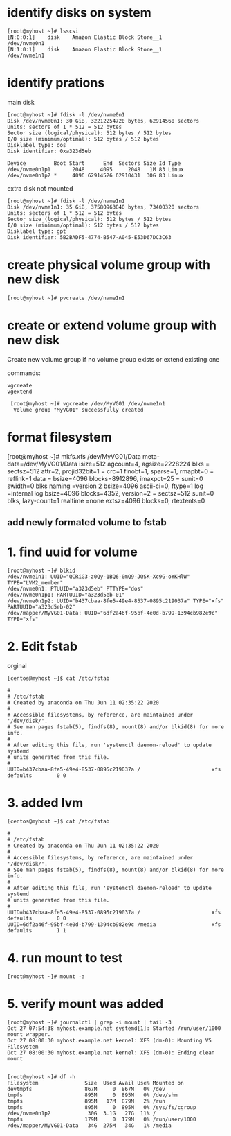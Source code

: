 # identify disks on system

```
[root@myhost ~]# lsscsi
[N:0:0:1]    disk    Amazon Elastic Block Store__1              /dev/nvme0n1
[N:1:0:1]    disk    Amazon Elastic Block Store__1              /dev/nvme1n1
```

# identify prations

main disk 

```
[root@myhost ~]# fdisk -l /dev/nvme0n1
Disk /dev/nvme0n1: 30 GiB, 32212254720 bytes, 62914560 sectors
Units: sectors of 1 * 512 = 512 bytes
Sector size (logical/physical): 512 bytes / 512 bytes
I/O size (minimum/optimal): 512 bytes / 512 bytes
Disklabel type: dos
Disk identifier: 0xa323d5eb

Device         Boot Start      End  Sectors Size Id Type
/dev/nvme0n1p1       2048     4095     2048   1M 83 Linux
/dev/nvme0n1p2 *     4096 62914526 62910431  30G 83 Linux
```

extra disk not mounted

```
[root@myhost ~]# fdisk -l /dev/nvme1n1
Disk /dev/nvme1n1: 35 GiB, 37580963840 bytes, 73400320 sectors
Units: sectors of 1 * 512 = 512 bytes
Sector size (logical/physical): 512 bytes / 512 bytes
I/O size (minimum/optimal): 512 bytes / 512 bytes
Disklabel type: gpt
Disk identifier: 5B2BADF5-4774-B547-A045-E53D67DC3C63
```


# create physical volume group with new disk

```
[root@myhost ~]# pvcreate /dev/nvme1n1
```


# create or extend volume group with new disk  
  
 Create new volume group if no volume group exists or extend existing one
 
 commands: 
 ```
 vgcreate 
 vgextend
 ```

``` 
 [root@myhost ~]# vgcreate /dev/MyVG01 /dev/nvme1n1
  Volume group "MyVG01" successfully created
```

# format filesystem

[root@myhost ~]# mkfs.xfs /dev/MyVG01/Data
meta-data=/dev/MyVG01/Data       isize=512    agcount=4, agsize=2228224 blks
         =                       sectsz=512   attr=2, projid32bit=1
         =                       crc=1        finobt=1, sparse=1, rmapbt=0
         =                       reflink=1
data     =                       bsize=4096   blocks=8912896, imaxpct=25
         =                       sunit=0      swidth=0 blks
naming   =version 2              bsize=4096   ascii-ci=0, ftype=1
log      =internal log           bsize=4096   blocks=4352, version=2
         =                       sectsz=512   sunit=0 blks, lazy-count=1
realtime =none                   extsz=4096   blocks=0, rtextents=0

## add newly formated volume to fstab 

# 1. find uuid for volume

```
[root@myhost ~]# blkid
/dev/nvme1n1: UUID="QCRiG3-z0Qy-1BQ6-0mQ9-JQSK-Xc9G-oYKHlW" TYPE="LVM2_member"
/dev/nvme0n1: PTUUID="a323d5eb" PTTYPE="dos"
/dev/nvme0n1p1: PARTUUID="a323d5eb-01"
/dev/nvme0n1p2: UUID="b437cbaa-8fe5-49e4-8537-0895c219037a" TYPE="xfs" PARTUUID="a323d5eb-02"
/dev/mapper/MyVG01-Data: UUID="6df2a46f-95bf-4e0d-b799-1394cb982e9c" TYPE="xfs"
```

# 2. Edit fstab
orginal
```
[centos@myhost ~]$ cat /etc/fstab

#
# /etc/fstab
# Created by anaconda on Thu Jun 11 02:35:22 2020
#
# Accessible filesystems, by reference, are maintained under '/dev/disk/'.
# See man pages fstab(5), findfs(8), mount(8) and/or blkid(8) for more info.
#
# After editing this file, run 'systemctl daemon-reload' to update systemd
# units generated from this file.
#
UUID=b437cbaa-8fe5-49e4-8537-0895c219037a /                       xfs     defaults        0 0
```

# 3. added lvm 

```
[centos@myhost ~]$ cat /etc/fstab

#
# /etc/fstab
# Created by anaconda on Thu Jun 11 02:35:22 2020
#
# Accessible filesystems, by reference, are maintained under '/dev/disk/'.
# See man pages fstab(5), findfs(8), mount(8) and/or blkid(8) for more info.
#
# After editing this file, run 'systemctl daemon-reload' to update systemd
# units generated from this file.
#
UUID=b437cbaa-8fe5-49e4-8537-0895c219037a /                       xfs     defaults        0 0
UUID=6df2a46f-95bf-4e0d-b799-1394cb982e9c /media                  xfs     defaults        1 1 
```

# 4. run mount to test

```
[root@myhost ~]# mount -a
```


# 5. verify mount was added

```
[root@myhost ~]# journalctl | grep -i mount | tail -3
Oct 27 07:54:38 myhost.example.net systemd[1]: Started /run/user/1000 mount wrapper.
Oct 27 08:00:30 myhost.example.net kernel: XFS (dm-0): Mounting V5 Filesystem
Oct 27 08:00:30 myhost.example.net kernel: XFS (dm-0): Ending clean mount


[root@myhost ~]# df -h
Filesystem               Size  Used Avail Use% Mounted on
devtmpfs                 867M     0  867M   0% /dev
tmpfs                    895M     0  895M   0% /dev/shm
tmpfs                    895M   17M  879M   2% /run
tmpfs                    895M     0  895M   0% /sys/fs/cgroup
/dev/nvme0n1p2            30G  3.1G   27G  11% /
tmpfs                    179M     0  179M   0% /run/user/1000
/dev/mapper/MyVG01-Data   34G  275M   34G   1% /media
```









  
